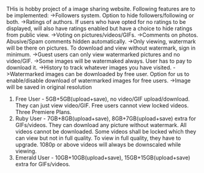 THis is hobby project of a image sharing website. Following features are 
to be implemented:
->Followers system. Option to hide followers/following or both.
->Ratings of authors. If users who have opted for no ratings to be 
displayed, will also have ratings enabled but have a choice to hide 
ratings from public view.
->Voting on pictures/videos/GIFs.
->Comments on photos. Abusive/Spam comments hidden automatically.
->Only viewing, watermark will be there on pictures. To download and 
view without watermark, sign in minimum.
->Guest users can only view watermarked pictures and no video/GIF.
->Some images will be watermaked always. User has to pay to download it.
->History to track whatever images you have visited.
->Watermarked images can be downloaded by free user. Option for us to 
enable/disable download of watermarked images for free users.
->Image will be saved in original resolution
1. Free User - 5GB+5GB(upload+save), no video/GIF upload/download. They 
can just view video/GIF. Free users cannot view locked videos.
Three Premiere Plans.
2. Ruby User - 7GB+8GB(upload+save), 8GB+7GB(upload+save) extra for 
GIFs/videos. They can download any picture without watermark. All videos 
cannot be downloaded. Some videos shall be locked which they can view 
but not in full quality. To view in full quality, they have to upgrade. 
1080p or above videos will always be downscaled while viewing.
3. Emerald User - 10GB+10GB(upload+save), 15GB+15GB(upload+save) extra 
for GIFs/videos.
